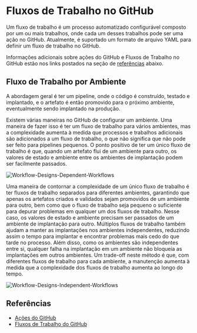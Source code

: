 # Fluxos de Trabalho no GitHub

Um fluxo de trabalho é um processo automatizado configurável composto por um ou mais trabalhos, onde cada um desses trabalhos pode ser uma ação no GitHub. Atualmente, é suportado um formato de arquivo YAML para definir um fluxo de trabalho no GitHub.

Informações adicionais sobre ações do GitHub e Fluxos de Trabalho no GitHub estão nos links postados na seção de [referências](#references) abaixo.

## Fluxo de Trabalho por Ambiente

A abordagem geral é ter um pipeline, onde o código é construído, testado e implantado, e o artefato é então promovido para o próximo ambiente, eventualmente sendo implantado na produção.

Existem várias maneiras no GitHub de configurar um ambiente. Uma maneira de fazer isso é ter um fluxo de trabalho para vários ambientes, mas a complexidade aumenta à medida que processos e trabalhos adicionais são adicionados a um fluxo de trabalho, o que não significa que não pode ser feito para pipelines pequenos. O ponto positivo de ter um único fluxo de trabalho é que, quando um artefato flui de um ambiente para outro, os valores de estado e ambiente entre os ambientes de implantação podem ser facilmente passados.

![Workflow-Designs-Dependent-Workflows](images/Workflow-Designs-Dependent-Workflows.png)

Uma maneira de contornar a complexidade de um único fluxo de trabalho é ter fluxos de trabalho separados para diferentes ambientes, garantindo que apenas os artefatos criados e validados sejam promovidos de um ambiente para outro, bem como que o fluxo de trabalho seja pequeno o suficiente para depurar problemas em qualquer um dos fluxos de trabalho. Nesse caso, os valores de estado e ambiente precisam ser passados de um ambiente de implantação para outro. Múltiplos fluxos de trabalho também ajudam a manter as implantações nos ambientes independentes, reduzindo assim o tempo para implantar e encontrar problemas mais cedo do que tarde no processo. Além disso, como os ambientes são independentes entre si, qualquer falha na implantação em um ambiente não bloqueia as implantações em outros ambientes. Um trade-off neste método é que, com diferentes fluxos de trabalho para cada ambiente, a manutenção aumenta à medida que a complexidade dos fluxos de trabalho aumenta ao longo do tempo.

![Workflow-Designs-Independent-Workflows](images/Workflow-Designs-Independent-Workflows.png)

## Referências

- [Ações do GitHub](https://docs.github.com/en/actions)
- [Fluxos de Trabalho do GitHub](https://docs.github.com/en/actions/reference/workflow-syntax-for-github-actions)
